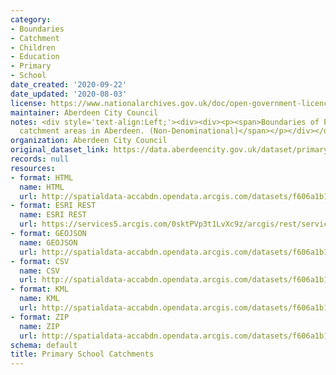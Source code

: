 ```yaml
---
category:
- Boundaries
- Catchment
- Children
- Education
- Primary
- School
date_created: '2020-09-22'
date_updated: '2020-08-03'
license: https://www.nationalarchives.gov.uk/doc/open-government-licence/version/3/
maintainer: Aberdeen City Council
notes: <div style='text-align:Left;'><div><div><p><span>Boundaries of Primary School
  catchment areas in Aberdeen. (Non-Denominational)</span></p></div></div></div>
organization: Aberdeen City Council
original_dataset_link: https://data.aberdeencity.gov.uk/dataset/primary-school-catchments1
records: null
resources:
- format: HTML
  name: HTML
  url: http://spatialdata-accabdn.opendata.arcgis.com/datasets/f606a1b1b5b746aea68955d5d8458e6e_0
- format: ESRI REST
  name: ESRI REST
  url: https://services5.arcgis.com/0sktPVp3t1LvXc9z/arcgis/rest/services/Primary_School_Catchments/FeatureServer/0
- format: GEOJSON
  name: GEOJSON
  url: http://spatialdata-accabdn.opendata.arcgis.com/datasets/f606a1b1b5b746aea68955d5d8458e6e_0.geojson?outSR={"latestWkid":27700,"wkid":27700}
- format: CSV
  name: CSV
  url: http://spatialdata-accabdn.opendata.arcgis.com/datasets/f606a1b1b5b746aea68955d5d8458e6e_0.csv?outSR={"latestWkid":27700,"wkid":27700}
- format: KML
  name: KML
  url: http://spatialdata-accabdn.opendata.arcgis.com/datasets/f606a1b1b5b746aea68955d5d8458e6e_0.kml?outSR={"latestWkid":27700,"wkid":27700}
- format: ZIP
  name: ZIP
  url: http://spatialdata-accabdn.opendata.arcgis.com/datasets/f606a1b1b5b746aea68955d5d8458e6e_0.zip?outSR={"latestWkid":27700,"wkid":27700}
schema: default
title: Primary School Catchments
---
```

